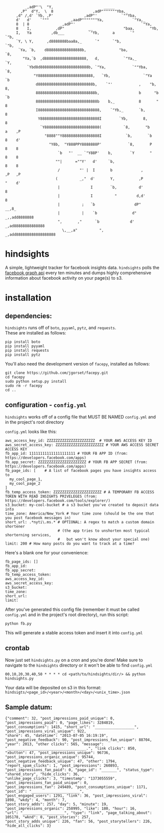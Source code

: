 ```
         _,adP"'\  "Y,                       _____
       ,P"  d"Y,  \  8                  ,adP"""""""Yba,_
     ,d" /,d' `Yb, ,P'              ,adP"'           `""Yba,
     d'   d'    `"""         _,aadP"""""""Ya,             `"Ya,_
     8  | 8              _,adP"'                              `"Ya,
     8    I,           ,dP"           __              "baa,       "Yb,
     I,   Ya         ,db___           `"Yb,      a       `"         `"b,
     `Y, \ Y,      ,d8888888baa8a,_      `"      `"b,                 `"b,
      `Ya, `b,    d8888888888888888b,               "ba,                `8,
        "Ya,`b  ,d8888888888888888888,   d,           `"Ya,_             `Y,
          `Ybd8d8888888888888888888888b, `"Ya,            `""Yba,         `8,
             "Y8888888888888888888888888,   `Yb,               `"Ya        `b
              d8888888888888888888888888b,    `"'            ,    "b,       8,
              888888888888888888888888888b,                  b      "b      `b
              8888888888888888888888888888b    b,_           8       "       8
              I8888888888888888888888888888,    `"Yb,_       `b,             8
               Y888888888888888888888888888I        `Yb,       8,            8
                `Y8888888888888888888888888(          `8,       "b     a    ,P
                  "8888""Y88888888888888888I           `b,       `b    8    d'
                    "Y8b,  "Y888PPY8888888P'            `8,       P    8    8
                        `b   "'  __ `"Y88P'    b,        `Y       "    8    8
                       ""|      =""Y'   d'     `b,                     8    8
                        /         "' |  I       b             ,       ,P   ,P
                       (          _,"  d'       Y,           ,P       "    d'
                        |              I        `b,          d'            8
                        |              I          "         d,d'           8
                        |          ;   `b                  dP"          __,8_
                        |          |    `b                d"     _,,add8888888
                        ",       ,"      `b              d' _,ad88888888888888
                          \,__,a"          ",          _,add888888888888888888

```
hindsights
==========
A simple, lightweight tracker for facebook insights data. 
`hindsights` polls the [facebook graph api](https://developers.facebook.com/docs/reference/api/) every ten minutes and dumps highly comprehensive information about facebook activity on your page(s) to s3.


# installation

## dependencies:
`hindsights` runs off of `boto`, `pyyaml`, `pytz`, and `requests`.  
These are installed as follows:
```
pip install boto
pip install pyyaml
pip install requests
pip install pytz
```

You'll also need the development version of `facepy`, installed as follows:
```
git clone https://github.com/jgorset/facepy.git
cd facepy
sudo python setup.py install
sudo rm -r facepy
cd ..
```

## configuration - `config.yml`
`hindsights` works off of a config file that MUST BE NAMED `config.yml` and in the project's root directory

`config.yml` looks like this:
```
aws_access_key_id: ZZZZZZZZZZZZZZZZZZZZZZ  # YOUR AWS ACCESS KEY ID
aws_secret_access_key: ZZZZZZZZZZZZZZZZZZZZZZ # YOUR AWS ACCESS SECRET ACCESS KEY
fb_app_id: 111111111111111111111 # YOUR FB APP ID (from: https://developers.facebook.com/apps)
fb_app_secret: ZZZZZZZZZZZZZZZZZZZZZZ # YOUR FB APP SECRET (from: https://developers.facebook.com/apps)
fb_page_ids: [    # A list of facebook pages you have insights access to
  my_cool_page_1,
  my_cool_page_2
]
fb_temp_access_token: ZZZZZZZZZZZZZZZZZZZZZZ # A TEMPORARY FB ACCESS TOKEN WITH READ INSIGHTS PRIVELEGES (from: https://developers.facebook.com/tools/explorer/)
s3_bucket: my-cool-bucket # a s3 bucket you've created to deposit data into
time_zone: America/New_York # Your time zone (should be the one that you post facebook messages in)
short_url: .*nyti\.ms.* # OPTIONAL: A regex to match a custom domain shortener 
                        # (the app tries to unshorten most typical shorterning services, 
                        #   but won't know about your special one)
limit: 200 # How many posts do you want to track at a time?
```
Here's a blank one for your convenience:
```
fb_page_ids: []
fb_app_id: 
fb_app_secret: 
fb_temp_access_token:
aws_access_key_id: 
aws_secret_access_key:
s3_bucket: 
time_zone: 
short_url:
limit:
```
After you've generated this config file (remember it must be called `config.yml` and in the project's root directory), 
run this script:
```
python fb.py
```
This will generate a stable access token and insert it into `config.yml`

## crontab
Now just set `hindsights.py` on a cron and you're done!
Make sure to navigate to the `hindsights` directory or it won't be able to find
`config.yml`
```
00,10,20,30,40,50 * * * * cd <path/to/hindsights/dir/> && python hindsights.py 
```
Your data will be deposited on s3 in this format:
`hindsigts/<page_id>/<year>/<month>/<day>/<unix_time>.json`

## Sample datum:
```
{"comment": 32, "post_impressions_paid_unique": 0, "post_impressions_paid": 0, "page_likes": 3284819, 
"post_consumptions": 1415, "short_url": "__________________", "post_impressions_viral_unique": 922, 
"share": 45, "datetime": "2013-07-05 16:19:19", "post_negative_feedback": 90, "post_impressions_fan_unique": 88704, 
"year": 2013, "other clicks": 565, "message": "____________________________________.", "link clicks": 850, 
"xbutton": 47, "post_impressions_unique": 96736, "post_impressions_organic_unique": 95744, 
"post_negative_feedback_unique": 47, "other": 1794, "report_spam_clicks": 1, "post_impressions": 260893, 
"post_impressions_fan_paid": 0, "page_id": "_______", "status_type": "shared_story", "hide_clicks": 36, 
"unlike_page_clicks": 3, "timestamp": "1373055559", "post_impressions_fan_paid_unique": 0, 
"post_impressions_fan": 249489, "post_consumptions_unique": 1171, "post_id": "______________________", 
"post_engaged_users": 1291, "link": 36, "post_impressions_viral": 1898, "wkdy": 4, "month": 7, 
"post_story_adds": 257, "day": 5, "minute": 19, "post_impressions_organic": 258995, "like": 180, "hour": 16, 
"url": "___________________", "type": "link", "page_talking_about": 105178, "wknd": 0, "post_stories": 257, 
"post_story_adds_unique": 226, "fan": 56, "post_storytellers": 226, "hide_all_clicks": 3}
```

